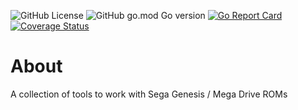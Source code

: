 ![GitHub License](https://img.shields.io/github/license/hansbonini/go-segamd) ![GitHub go.mod Go version](https://img.shields.io/github/go-mod/go-version/hansbonini/go-segamd) [![Go Report Card](https://goreportcard.com/badge/github.com/hansbonini/go-segamd)](https://goreportcard.com/report/github.com/hansbonini/go-segamd) [![Coverage Status](https://coveralls.io/repos/github/hansbonini/go-segamd/badge.svg)](https://coveralls.io/github/hansbonini/go-segamd)
# About
A collection of tools to work with Sega Genesis / Mega Drive ROMs
